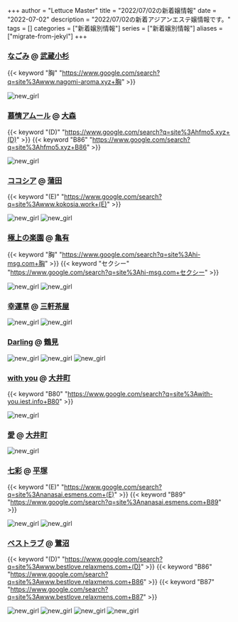 +++
author = "Lettuce Master"
title = "2022/07/02の新着嬢情報"
date = "2022-07-02"
description = "2022/07/02の新着アジアンエステ嬢情報です。"
tags = []
categories = ["新着嬢別情報"]
series = ["新着嬢別情報"]
aliases = ["migrate-from-jekyl"]
+++
### [なごみ](http://www.nagomi-aroma.xyz/) @ [武蔵小杉](/post/musashikosugi)
{{< keyword "胸" "https://www.google.com/search?q=site%3Awww.nagomi-aroma.xyz+胸" >}} 

![new_girl](https://i.imgur.com/dePP3IQ.jpeg)
### [慕情アムール](http://hfmo5.xyz/) @ [大森](/post/omori)
{{< keyword "(D)" "https://www.google.com/search?q=site%3Ahfmo5.xyz+(D)" >}} {{< keyword "B86" "https://www.google.com/search?q=site%3Ahfmo5.xyz+B86" >}} 

![new_girl](https://i.imgur.com/2DD1jxx.jpeg)
### [ココシア](http://www.kokosia.work/) @ [蒲田](/post/kamata)
{{< keyword "(E)" "https://www.google.com/search?q=site%3Awww.kokosia.work+(E)" >}} 

![new_girl](https://i.imgur.com/hG5pPvK.jpeg)
![new_girl](https://i.imgur.com/yKgxDzD.jpeg)
### [極上の楽園](http://hi-msg.com/gokulove/) @ [亀有](/post/kameari)
{{< keyword "胸" "https://www.google.com/search?q=site%3Ahi-msg.com+胸" >}} {{< keyword "セクシー" "https://www.google.com/search?q=site%3Ahi-msg.com+セクシー" >}} 

![new_girl](https://i.imgur.com/5vEBX2F.jpeg)
![new_girl](https://i.imgur.com/jU6loyQ.jpeg)
### [幸運草](http://www.sintian.work/) @ [三軒茶屋](/post/sangenchaya)


![new_girl](https://i.imgur.com/yiFqoTl.jpeg)
![new_girl](https://i.imgur.com/8Iqczw5.jpeg)
### [Darling](http://darling.relaxya.jp/) @ [鶴見](/post/tsurumi)


![new_girl](https://i.imgur.com/MG7ncGU.jpeg)
![new_girl](https://i.imgur.com/PjiG35n.jpeg)
![new_girl](https://i.imgur.com/Qxore2a.jpeg)
### [with you](http://with-you.iest.info/) @ [大井町](/post/oimachi)
{{< keyword "B80" "https://www.google.com/search?q=site%3Awith-you.iest.info+B80" >}} 

![new_girl](https://i.imgur.com/eKKeYFx.jpeg)
### [愛](https://nekonoheya.ests.jp/) @ [大井町](/post/oimachi)


![new_girl](https://nekonoheya.ests.jp/photos/sites/51/2022/07/2022070113295554.jpg_320X480.jpg)
### [七彩](http://nanasai.esmens.com/) @ [平塚](/post/hiratsuka)
{{< keyword "(E)" "https://www.google.com/search?q=site%3Ananasai.esmens.com+(E)" >}} {{< keyword "B89" "https://www.google.com/search?q=site%3Ananasai.esmens.com+B89" >}} 

![new_girl](https://i.imgur.com/wAFSNvs.jpeg)
![new_girl](https://i.imgur.com/4ZpLTm1.jpeg)
### [ベストラブ](http://www.bestlove.relaxmens.com/) @ [鷺沼](/post/saginuma)
{{< keyword "(D)" "https://www.google.com/search?q=site%3Awww.bestlove.relaxmens.com+(D)" >}} {{< keyword "B86" "https://www.google.com/search?q=site%3Awww.bestlove.relaxmens.com+B86" >}} {{< keyword "B87" "https://www.google.com/search?q=site%3Awww.bestlove.relaxmens.com+B87" >}} 

![new_girl](https://i.imgur.com/OL1dxEy.jpeg)
![new_girl](https://i.imgur.com/mCiZ61b.jpeg)
![new_girl](https://i.imgur.com/htKiRmy.jpeg)
![new_girl](https://i.imgur.com/uB3kNmI.jpeg)
